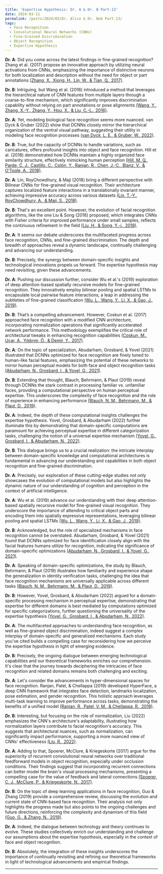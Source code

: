 ```yaml
---
title: 'Expertise Hypothesis: Dr. A & Dr. B Part-13'
date: 2024-03-11
permalink: /posts/2024/03/Dr. Alice & Dr. Bob Part-13/
tags:
  - Face Recognition
  - Convolutional Neural Networks (CNNs)
  - Fine-Grained Discrimination
  - Object Recognition
  - Expertise Hypothesis
---
```


**Dr. A**: Did you come across the latest findings in fine-grained recognition? Zhang et al. (2017) propose an innovative approach by utilizing neural activations from CNNs, emphasizing the importance of distinctive neurons for both localization and description without the need for object or part annotations [(Zhang, X., Xiong, H., Lin, W., & Tian, Q., 2017)](https://consensus.app/papers/picking-activations-finegrained-recognition-zhang/2f1e3b2850ec5c9cb1b8891693a87902/?utm_source=chatgpt).

**Dr. B**: Intriguing, but Wang et al. (2016) introduced a method that leverages the hierarchical nature of CNN features from multiple layers through a coarse-to-fine mechanism, which significantly improves discrimination capability without relying on part annotations or pose alignments [(Wang, Y., Zhang, X.-Y., Zhang, Y., Hou, X., & Liu, C.-L., 2016)](https://consensus.app/papers/exploiting-coarsetofine-mechanism-finegrained-wang/1f80250312bb55acb4c6b5927c38a83a/?utm_source=chatgpt).

**Dr. A**: Yet, modeling biological face recognition seems more nuanced. van Dyck & Gruber (2022) show that DCNNs closely mirror the hierarchical organization of the ventral visual pathway, suggesting their utility in modeling face recognition processes [(van Dyck, L. E., & Gruber, W., 2022)](https://consensus.app/papers/modeling-biological-face-recognition-deep-convolutional-dyck/a3dce942b1c35763b0f3220b8d08d48a/?utm_source=chatgpt).

**Dr. B**: True, but the capacity of DCNNs to handle variations, such as caricatures, offers profound insights into object and face recognition. Hill et al. (2018) demonstrated how DCNNs maintain a highly organized face similarity structure, effectively mimicking human perception [(Hill, M. Q., Parde, C. J., Castillo, C., Colón, Y., Ranjan, R., Chen, J.-C., Blanz, V., & O’Toole, A., 2018)](https://consensus.app/papers/networks-face-caricature-hill/ebe24e0c35315eedaa2d0d178eadde67/?utm_source=chatgpt).

**Dr. A**: Lin, RoyChowdhury, & Maji (2018) bring a different perspective with Bilinear CNNs for fine-grained visual recognition. Their architecture captures localized feature interactions in a translationally invariant manner, achieving impressive accuracy across various datasets [(Lin, T.-Y., RoyChowdhury, A., & Maji, S., 2018)](https://consensus.app/papers/bilinear-convolutional-neural-networks-finegrained-lin/1694e262a91159c892bd916f9a388b88/?utm_source=chatgpt).

**Dr. B**: That's an excellent point. However, the evolution of facial recognition algorithms, like the one Liu & Song (2018) proposed, which integrates CNNs with Fisher criteria for improved performance under small samples, reflects the continuous refinement in the field [(Liu, H., & Song, Y.-j., 2018)](https://consensus.app/papers/research-face-recognition-algorithm-based-convolution-hui/51b782e892f455ed91738b59b0203d89/?utm_source=chatgpt).

**Dr. A**: It seems our debate underscores the multifaceted progress across face recognition, CNNs, and fine-grained discrimination. The depth and breadth of approaches reveal a dynamic landscape, continually challenging and advancing our understanding.

**Dr. B**: Precisely, the synergy between domain-specific insights and technological innovations propels us forward. The expertise hypothesis may need revisiting, given these advancements.

**Dr. A**: Pushing our discussion further, consider Wu et al.'s (2019) exploration of deep attention-based spatially recursive models for fine-grained recognition. They innovatively employ bilinear pooling and spatial LSTMs to encapsulate local pairwise feature interactions, a leap in addressing the subtleties of fine-grained classification [(Wu, L., Wang, Y., Li, X., & Gao, J., 2019)](https://consensus.app/papers/deep-attentionbased-spatially-recursive-networks-wu/c72bf3e1b23a5d81b4572bfd7e1fb282/?utm_source=chatgpt).

**Dr. B**: That’s a compelling advancement. However, Coskun et al. (2017) approached face recognition with a modified CNN architecture, incorporating normalization operations that significantly accelerated network performance. This methodology exemplifies the critical role of architectural tweaks in enhancing recognition capabilities [(Coskun, M., Uçar, A., Yıldırım, Ö., & Demir, Y., 2017)](https://consensus.app/papers/face-recognition-based-network-coskun/84a02385b6365c53927b4a23c6bc57ae/?utm_source=chatgpt).

**Dr. A**: On the topic of specialization, Abudarham, Grosbard, & Yovel (2021) illustrated that DCNNs optimized for face recognition are finely tuned to human-like facial features, emphasizing the potential of these networks to mirror human perceptual models for both face and object recognition tasks [(Abudarham, N., Grosbard, I., & Yovel, G., 2021)](https://consensus.app/papers/face-recognition-depends-specialized-mechanisms-tuned-abudarham/f6f04c6df9f05aa6b7d5c0dbb20a539a/?utm_source=chatgpt).

**Dr. B**: Extending that thought, Blauch, Behrmann, & Plaut (2019) reveal through DCNNs the stark contrast in processing familiar vs. unfamiliar faces, providing a computational perspective on human perceptual expertise. This underscores the complexity of face recognition and the role of experience in enhancing performance [(Blauch, N. M., Behrmann, M., & Plaut, D., 2019)](https://consensus.app/papers/insights-expertise-face-recognition-blauch/fb2da7d236225fcfadb09b98744fcf28/?utm_source=chatgpt).

**Dr. A**: Indeed, the depth of these computational insights challenges the expertise hypothesis. Yovel, Grosbard, & Abudarham (2022) further illuminate this by demonstrating that domain-specific computations are paramount for achieving perceptual expertise in different categorization tasks, challenging the notion of a universal expertise mechanism [(Yovel, G., Grosbard, I., & Abudarham, N., 2022)](https://consensus.app/papers/deep-learning-models-expertise-support-domainspecific-yovel/8134d9b8241d56a1b6b844b193795ff3/?utm_source=chatgpt).

**Dr. B**: This dialogue brings us to a crucial realization: the intricate interplay between domain-specific knowledge and computational architectures is fundamental in advancing our understanding and capabilities in both object recognition and fine-grained discrimination.

**Dr. A**: Precisely, our exploration of these cutting-edge studies not only showcases the evolution of computational models but also highlights the dynamic nature of our understanding of cognition and perception in the context of artificial intelligence.

**Dr. A**: Wu et al. (2019) advance our understanding with their deep attention-based spatially recursive model for fine-grained visual recognition. They underscore the importance of attending to critical object parts and encoding them into spatially expressive representations, leveraging bilinear pooling and spatial LSTMs [(Wu, L., Wang, Y., Li, X., & Gao, J., 2019)](https://consensus.app/papers/deep-attentionbased-spatially-recursive-networks-wu/c72bf3e1b23a5d81b4572bfd7e1fb282/?utm_source=chatgpt).

**Dr. B**: Acknowledged, but the role of specialized mechanisms in face recognition cannot be overstated. Abudarham, Grosbard, & Yovel (2021) found that DCNNs optimized for face identification closely align with the facial features humans utilize for recognition, indicating the significance of domain-specific optimizations [(Abudarham, N., Grosbard, I., & Yovel, G., 2021)](https://consensus.app/papers/face-recognition-depends-specialized-mechanisms-tuned-abudarham/f6f04c6df9f05aa6b7d5c0dbb20a539a/?utm_source=chatgpt).

**Dr. A**: Speaking of domain-specific optimizations, the study by Blauch, Behrmann, & Plaut (2019) illustrates how familiarity and experience shape the generalization in identity verification tasks, challenging the idea that face recognition mechanisms are universally applicable across different tasks [(Blauch, N. M., Behrmann, M., & Plaut, D., 2019)](https://consensus.app/papers/insights-expertise-face-recognition-blauch/fb2da7d236225fcfadb09b98744fcf28/?utm_source=chatgpt).

**Dr. B**: However, Yovel, Grosbard, & Abudarham (2022) argued for a domain-specific processing mechanism in perceptual expertise, demonstrating that expertise for different domains is best mediated by computations optimized for specific categorizations, further questioning the universality of the expertise hypothesis [(Yovel, G., Grosbard, I., & Abudarham, N., 2022)](https://consensus.app/papers/deep-learning-models-expertise-support-domainspecific-yovel/8134d9b8241d56a1b6b844b193795ff3/?utm_source=chatgpt).

**Dr. A**: The multifaceted approaches to understanding face recognition, as well as fine-grained object discrimination, indeed suggest a complex interplay of domain-specific and generalized mechanisms. Each study you've cited builds a compelling case for reconsidering how we perceive the expertise hypothesis in light of emerging evidence.

**Dr. B**: Precisely, the ongoing dialogue between emerging technological capabilities and our theoretical frameworks enriches our comprehension. It's clear that the journey towards deciphering the intricacies of face recognition and related domains remains both challenging and exciting.

**Dr. A**: Let's consider the advancements in hyper-dimensional spaces for face recognition. Ranjan, Patel, & Chellappa (2019) developed HyperFace, a deep CNN framework that integrates face detection, landmarks localization, pose estimation, and gender recognition. This holistic approach leverages multi-task learning to improve performance across tasks, demonstrating the benefits of a unified model [(Ranjan, R., Patel, V. M., & Chellappa, R., 2019)](https://consensus.app/papers/hyperface-deep-multitask-learning-framework-face-ranjan/4313840ba7d25d05a935da9b25a0bc20/?utm_source=chatgpt).

**Dr. B**: Interesting, but focusing on the role of normalization, Liu (2022) emphasizes the CNN's architecture's adaptability, illustrating how normalization layers contribute to facial recognition's accuracy. This suggests that architectural nuances, such as normalization, can significantly impact performance, supporting a more nuanced view of CNNs' effectiveness [(Liu, R., 2022)](https://consensus.app/papers/face-recognition-based-convolutional-neural-networks-liu/d166d5a798145a31805a90854e557b51/?utm_source=chatgpt).

**Dr. A**: Adding to that, Spoerer, McClure, & Kriegeskorte (2017) argue for the superiority of recurrent convolutional neural networks over traditional feedforward models in object recognition, especially under occlusion conditions. Their findings suggest that incorporating recurrent connections can better model the brain's visual processing mechanisms, presenting a compelling case for the value of feedback and lateral connections [(Spoerer, C. J., McClure, P., & Kriegeskorte, N., 2017)](https://consensus.app/papers/recurrent-convolutional-neural-networks-better-model-spoerer/135eafb5abca56848294d8a012eba19e/?utm_source=chatgpt).

**Dr. B**: On the topic of deep learning applications in face recognition, Guo & Zhang (2019) provide a comprehensive review, discussing the evolution and current state of CNN-based face recognition. Their analysis not only highlights the progress made but also points to the ongoing challenges and future directions, reinforcing the complexity and dynamism of this field [(Guo, G., & Zhang, N., 2019)](https://consensus.app/papers/survey-deep-learning-based-face-recognition-guo/ca693e6feabc5eddaf1b8d632aa4ec46/?utm_source=chatgpt).

**Dr. A**: Indeed, the dialogue between technology and theory continues to evolve. These studies collectively enrich our understanding and challenge our assumptions about the expertise hypothesis, especially in the context of face and object recognition.

**Dr. B**: Absolutely, the integration of these insights underscores the importance of continually revisiting and refining our theoretical frameworks in light of technological advancements and empirical findings.

---